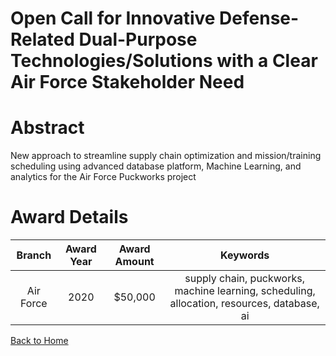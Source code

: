 
Open Call for Innovative Defense-Related Dual-Purpose Technologies/Solutions with a Clear Air Force Stakeholder Need
====================================================================================================================

# Abstract


New approach to streamline supply chain optimization and mission/training scheduling using advanced database platform, Machine Learning, and analytics for the Air Force Puckworks project  

# Award Details

|Branch|Award Year|Award Amount|Keywords|
| :---: | :---: | :---: | :---: |
|Air Force|2020|$50,000|supply chain, puckworks, machine learning, scheduling, allocation, resources, database, ai|
  
  


[Back to Home](https://github.com/chrischow/dod_sbir_awards/DJ/#1658)